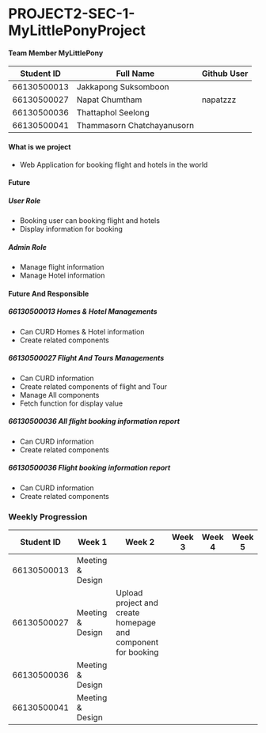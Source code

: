 # PROJECT2-SEC-1-MyLittlePonyProject

#### Team Member MyLittlePony

| Student ID  | Full Name | Github User  | 
|---|---|---|
| 66130500013   | Jakkapong Suksomboon   |   |  
| 66130500027 | Napat Chumtham   |  napatzzz |  
| 66130500036  | Thattaphol Seelong   |   |  
| 66130500041  |  Thammasorn Chatchayanusorn  |   |  

#### What is we project 
- Web Application for booking flight and hotels in the world 

#### Future 
##### User Role
- Booking user can booking flight and hotels
- Display information for booking

##### Admin Role
- Manage flight information
- Manage Hotel information



#### Future And Responsible

##### 66130500013 Homes & Hotel Managements
- Can CURD Homes & Hotel information
- Create related components

##### 66130500027 Flight And Tours Managements
- Can CURD  information
- Create related components of flight and Tour
- Manage All components
- Fetch function for display value

##### 66130500036 All flight booking information report
- Can CURD  information
- Create related components 

##### 66130500036 Flight booking information report
- Can CURD  information
- Create related components


### Weekly Progression

  | Student ID  | Week 1 | Week 2  | Week 3 | Week 4 | Week 5
|---|---|---|---|---|---|
| 66130500013   | Meeting & Design |   |  
| 66130500027 | Meeting & Design  | Upload project and create homepage and component for booking |  
| 66130500036  | Meeting & Design |   |  
| 66130500041  | Meeting & Design |   | 
